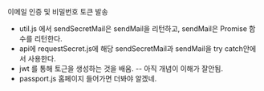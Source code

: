 이메일 인증 및 비밀번호 토큰 발송
- util.js 에서 sendSecretMail은 sendMail을 리턴하고, sendMail은 Promise 함수를 리턴한다.
- api에 requestSecret.js에 해당 sendSecretMail과 sendMail을 try catch안에서 사용한다.
- jwt 를 통해 토근을 생성하는 것을 배움. -- 아직 개념이 이해가 잘안됨.
- passport.js 홈페이지 들어가면 더봐야 알겠네.
